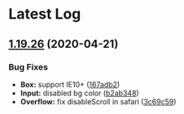 # Latest Log 

## [1.19.26](https://github.com/alibaba-fusion/next/compare/1.19.25...1.19.26) (2020-04-21)


### Bug Fixes

* **Box:** support IE10+ ([167adb2](https://github.com/alibaba-fusion/next/commit/167adb2))
* **Input:** disabled bg color ([b2ab348](https://github.com/alibaba-fusion/next/commit/b2ab348))
* **Overflow:** fix disableScroll in safari ([3c69c59](https://github.com/alibaba-fusion/next/commit/3c69c59))


